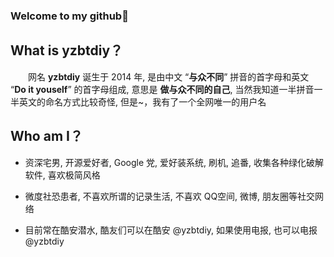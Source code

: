### Welcome to my github👋

<!--
**yzbtdiy/yzbtdiy** is a ✨ _special_ ✨ repository because its `README.md` (this file) appears on your GitHub profile.

Here are some ideas to get you started:

- 🔭 I’m currently working on ...
- 🌱 I’m currently learning ...
- 👯 I’m looking to collaborate on ...
- 🤔 I’m looking for help with ...
- 💬 Ask me about ...
- 📫 How to reach me: ...
- 😄 Pronouns: ...
- ⚡ Fun fact: ...
-->

## What is yzbtdiy？

&emsp;&emsp;网名 **yzbtdiy** 诞生于 2014 年, 是由中文 “**与众不同**” 拼音的首字母和英文 “**Do it youself**” 的首字母组成, 意思是 **做与众不同的自己**, 当然我知道一半拼音一半英文的命名方式比较奇怪, 但是~，我有了一个全网唯一的用户名

## Who am I？

* 资深宅男, 开源爱好者, Google 党, 爱好装系统, 刷机, 追番, 收集各种绿化破解软件, 喜欢极简风格

* 微度社恐患者, 不喜欢所谓的记录生活, 不喜欢 QQ空间, 微博, 朋友圈等社交网络

* 目前常在酷安潜水, 酷友们可以在酷安 @yzbtdiy, 如果使用电报, 也可以电报 @yzbtdiy
